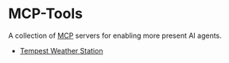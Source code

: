 # MCP-Tools

A collection of [MCP](https://modelcontextprotocol.io/introduction) servers for enabling more present AI agents.


- [Tempest Weather Station](tempest/README.md)
